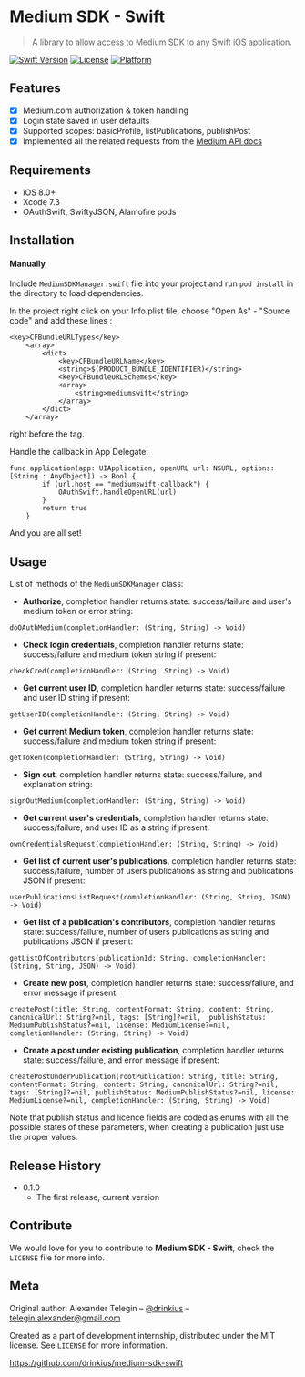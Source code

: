 Medium SDK - Swift
===============
> A library to allow access to Medium SDK to any Swift iOS application.

[![Swift Version][swift-image]][swift-url]
[![License][license-image]][license-url]
[![Platform](https://img.shields.io/cocoapods/p/LFAlertController.svg?style=flat)](http://cocoapods.org/pods/LFAlertController)

## Features

- [x] Medium.com authorization & token handling
- [x] Login state saved in user defaults
- [x] Supported scopes: basicProfile, listPublications, publishPost
- [x] Implemented all the related requests from the [Medium API docs](https://github.com/Medium/medium-api-docs)

## Requirements

- iOS 8.0+
- Xcode 7.3
- OAuthSwift, SwiftyJSON, Alamofire pods

## Installation

#### Manually

Include `MediumSDKManager.swift` file into your project and run `pod install` in the directory to load dependencies.

In the project right click on your Info.plist file, choose "Open As" - "Source code" and add these lines :

```
<key>CFBundleURLTypes</key>
    <array>
        <dict>
            <key>CFBundleURLName</key>
            <string>$(PRODUCT_BUNDLE_IDENTIFIER)</string>
            <key>CFBundleURLSchemes</key>
            <array>
                <string>mediumswift</string>
            </array>
        </dict>
    </array>
```

right before the </dict> tag.

Handle the callback in App Delegate:

```
func application(app: UIApplication, openURL url: NSURL, options: [String : AnyObject]) -> Bool {
        if (url.host == "mediumswift-callback") {
            OAuthSwift.handleOpenURL(url)
        }
        return true
    }
```

And you are all set!

## Usage

List of methods of the ``MediumSDKManager`` class:

* **Authorize**, completion handler returns state: success/failure and user's medium token or error string: 
```
doOAuthMedium(completionHandler: (String, String) -> Void)
```

* **Check login credentials**, completion handler returns state: success/failure and medium token string if present: 
```
checkCred(completionHandler: (String, String) -> Void)
```

* **Get current user ID**, completion handler returns state: success/failure and user ID string if present: 
```
getUserID(completionHandler: (String, String) -> Void)
```

* **Get current Medium token**, completion handler returns state: success/failure and medium token string if present:
```
getToken(completionHandler: (String, String) -> Void)
```

* **Sign out**, completion handler returns state: success/failure, and explanation string: 
```
signOutMedium(completionHandler: (String, String) -> Void)
```

* **Get current user's credentials**, completion handler returns state: success/failure, and user ID as a string if present: 
```
ownCredentialsRequest(completionHandler: (String, String) -> Void)
```

* **Get list of current user's publications**, completion handler returns state: success/failure, number of users publications as string and publications JSON if present: 
```
userPublicationsListRequest(completionHandler: (String, String, JSON) -> Void)
```

* **Get list of a publication's contributors**, completion handler returns state: success/failure, number of users publications as string and publications JSON if present: 
```
getListOfContributors(publicationId: String, completionHandler: (String, String, JSON) -> Void)
```

* **Create new post**, completion handler returns state: success/failure, and error message if present: 
```
createPost(title: String, contentFormat: String, content: String, canonicalUrl: String?=nil, tags: [String]?=nil,  publishStatus: MediumPublishStatus?=nil, license: MediumLicense?=nil, completionHandler: (String, String) -> Void)
```

* **Create a post under existing publication**, completion handler returns state: success/failure, and error message if present: 
```
createPostUnderPublication(rootPublication: String, title: String, contentFormat: String, content: String, canonicalUrl: String?=nil, tags: [String]?=nil, publishStatus: MediumPublishStatus?=nil, license: MediumLicense?=nil, completionHandler: (String, String) -> Void)
```

Note that publish status and licence fields are coded as enums with all the possible states of these parameters, when creating a publication just use the proper values.

## Release History

* 0.1.0
    * The first release, current version

## Contribute

We would love for you to contribute to **Medium SDK - Swift**, check the ``LICENSE`` file for more info.

## Meta

Original author:
Alexander Telegin – [@drinkius](https://twitter.com/drinkius) – telegin.alexander@gmail.com

Created as a part of development internship, distributed under the MIT license. See ``LICENSE`` for more information.

https://github.com/drinkius/medium-sdk-swift

[swift-image]:https://img.shields.io/badge/swift-2.2-orange.svg
[swift-url]: https://swift.org/
[license-image]: https://img.shields.io/badge/License-MIT-blue.svg
[license-url]: LICENSE
